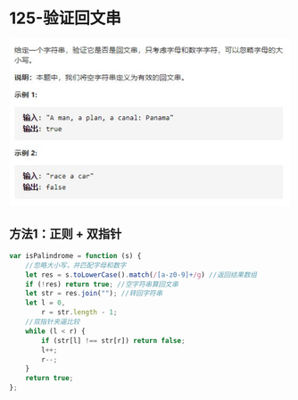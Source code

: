# 125-验证回文串

<img src='./img/125-验证回文串.jpg' />



## 方法1：正则 + 双指针

```js
var isPalindrome = function (s) {
    //忽略大小写，并匹配字母和数字
    let res = s.toLowerCase().match(/[a-z0-9]+/g) //返回结果数组
    if (!res) return true; //空字符串算回文串
    let str = res.join(""); //转回字符串
    let l = 0,
        r = str.length - 1;
    //双指针夹逼比较
    while (l < r) {
        if (str[l] !== str[r]) return false;
        l++;
        r--;
    }
    return true;
};
```



